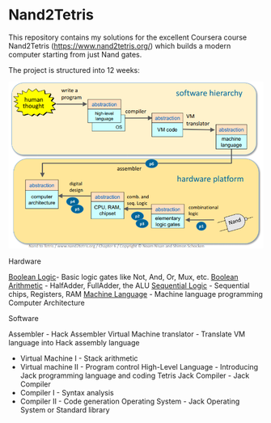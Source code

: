 # Nand2Tetris 

This repository contains my solutions for the excellent Coursera course Nand2Tetris (https://www.nand2tetris.org/) which builds a modern computer starting from just Nand gates.

The project is structured into 12 weeks:

![Alt text](overview.png?raw=true "Course overview")


Hardware 

[Boolean Logic](https://github.com/wuningxi/Nand2Tetris/tree/master/1)- Basic logic gates like Not, And, Or, Mux, etc.
[Boolean Arithmetic](https://github.com/wuningxi/Nand2Tetris/tree/master/2) - HalfAdder, FullAdder, the ALU
[Sequential Logic](https://github.com/wuningxi/Nand2Tetris/tree/master/3) - Sequential chips, Registers, RAM
[Machine Language](https://github.com/wuningxi/Nand2Tetris/tree/master/4) - Machine language programming
Computer Architecture

Software 

Assembler - Hack Assembler 
Virtual Machine translator - Translate VM language into Hack assembly language 
- Virtual Machine I - Stack arithmetic
- Virtual machine II - Program control
High-Level Language - Introducing Jack programming language and coding Tetris
Jack Compiler - Jack Compiler 
- Compiler I - Syntax analysis
- Compiler II - Code generation
Operating System - Jack Operating System or Standard library